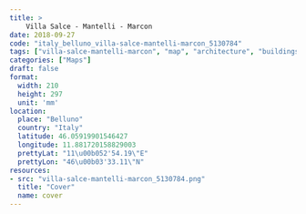 ```yaml
---
title: > 
    Villa Salce - Mantelli - Marcon
date: 2018-09-27
code: "italy_belluno_villa-salce-mantelli-marcon_5130784"
tags: ["villa-salce-mantelli-marcon", "map", "architecture", "buildings", "Belluno", "Italy"]
categories: ["Maps"]
draft: false
format:
  width: 210
  height: 297
  unit: 'mm'
location:
  place: "Belluno"
  country: "Italy"
  latitude: 46.05919901546427
  longitude: 11.881720158829003
  prettyLat: "11\u00b052'54.19\"E"
  prettyLon: "46\u00b03'33.11\"N"
resources:
- src: "villa-salce-mantelli-marcon_5130784.png"
  title: "Cover"
  name: cover
---
```

